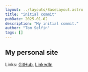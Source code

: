 ```yaml
---
layout: ../layouts/BaseLayout.astro
title: "initial commit"
pubDate: 2025-01-02
description: "My initial commit."
author: "Tom Selfin"
tags: []
---
```


## My personal site

Links: [GitHub](https://www.github.com/selfint), [LinkedIn](https://www.linkedin.com/in/selfint)
